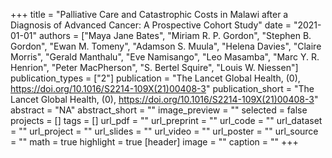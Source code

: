 +++
title = "Palliative Care and Catastrophic Costs in Malawi after a Diagnosis of Advanced Cancer: A Prospective Cohort Study"
date = "2021-01-01"
authors = ["Maya Jane Bates", "Miriam R. P. Gordon", "Stephen B. Gordon", "Ewan M. Tomeny", "Adamson S. Muula", "Helena Davies", "Claire Morris", "Gerald Manthalu", "Eve Namisango", "Leo Masamba", "Marc Y. R. Henrion", "Peter MacPherson", "S. Bertel Squire", "Louis W. Niessen"]
publication_types = ["2"]
publication = "The Lancet Global Health, (0), https://doi.org/10.1016/S2214-109X(21)00408-3"
publication_short = "The Lancet Global Health, (0), https://doi.org/10.1016/S2214-109X(21)00408-3"
abstract = "NA"
abstract_short = ""
image_preview = ""
selected = false
projects = []
tags = []
url_pdf = ""
url_preprint = ""
url_code = ""
url_dataset = ""
url_project = ""
url_slides = ""
url_video = ""
url_poster = ""
url_source = ""
math = true
highlight = true
[header]
image = ""
caption = ""
+++

